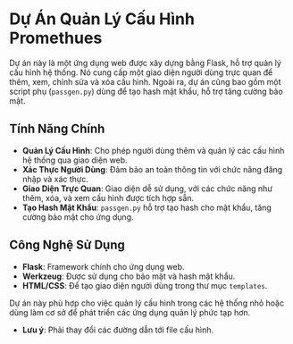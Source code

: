 # Dự Án Quản Lý Cấu Hình Promethues

Dự án này là một ứng dụng web được xây dựng bằng Flask, hỗ trợ quản lý cấu hình hệ thống. Nó cung cấp một giao diện người dùng trực quan để thêm, xem, chỉnh sửa và xóa cấu hình. Ngoài ra, dự án cũng bao gồm một script phụ (`passgen.py`) dùng để tạo hash mật khẩu, hỗ trợ tăng cường bảo mật.

## Tính Năng Chính

- **Quản Lý Cấu Hình**: Cho phép người dùng thêm và quản lý các cấu hình hệ thống qua giao diện web.
- **Xác Thực Người Dùng**: Đảm bảo an toàn thông tin với chức năng đăng nhập và xác thực.
- **Giao Diện Trực Quan**: Giao diện dễ sử dụng, với các chức năng như thêm, xóa, và xem cấu hình được tích hợp sẵn.
- **Tạo Hash Mật Khẩu**: `passgen.py` hỗ trợ tạo hash cho mật khẩu, tăng cường bảo mật cho ứng dụng.

## Công Nghệ Sử Dụng

- **Flask**: Framework chính cho ứng dụng web.
- **Werkzeug**: Được sử dụng cho bảo mật và hash mật khẩu.
- **HTML/CSS**: Để tạo giao diện người dùng trong thư mục `templates`.

Dự án này phù hợp cho việc quản lý cấu hình trong các hệ thống nhỏ hoặc dùng làm cơ sở để phát triển các ứng dụng quản lý phức tạp hơn.
- **Lưu ý**: Phải thay đổi các đường dẫn tới file cấu hình.
